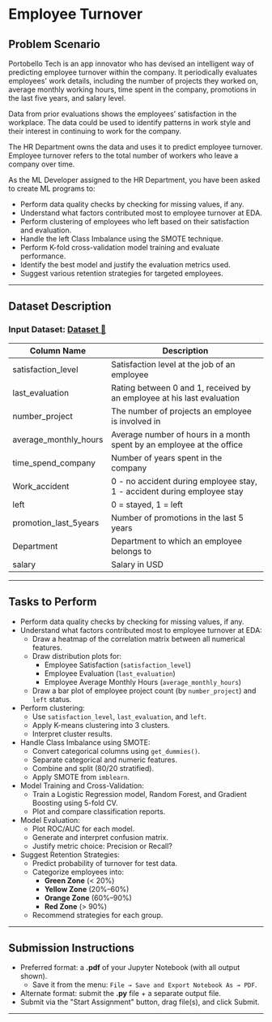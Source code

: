 # Employee Turnover

## Problem Scenario

Portobello Tech is an app innovator who has devised an intelligent way of predicting employee turnover within the company. It periodically evaluates employees' work details, including the number of projects they worked on, average monthly working hours, time spent in the company, promotions in the last five years, and salary level.

Data from prior evaluations shows the employees’ satisfaction in the workplace. The data could be used to identify patterns in work style and their interest in continuing to work for the company.

The HR Department owns the data and uses it to predict employee turnover. Employee turnover refers to the total number of workers who leave a company over time.

As the ML Developer assigned to the HR Department, you have been asked to create ML programs to:
- Perform data quality checks by checking for missing values, if any.
- Understand what factors contributed most to employee turnover at EDA.
- Perform clustering of employees who left based on their satisfaction and evaluation.
- Handle the left Class Imbalance using the SMOTE technique.
- Perform K-fold cross-validation model training and evaluate performance.
- Identify the best model and justify the evaluation metrics used.
- Suggest various retention strategies for targeted employees.

---

## Dataset Description

### Input Dataset: [Dataset 🔗](#)

| Column Name           | Description                                                                 |
|-----------------------|-----------------------------------------------------------------------------|
| satisfaction_level    | Satisfaction level at the job of an employee                                |
| last_evaluation       | Rating between 0 and 1, received by an employee at his last evaluation       |
| number_project        | The number of projects an employee is involved in                           |
| average_monthly_hours | Average number of hours in a month spent by an employee at the office       |
| time_spend_company    | Number of years spent in the company                                        |
| Work_accident         | 0 - no accident during employee stay, 1 - accident during employee stay     |
| left                  | 0 = stayed, 1 = left                                                         |
| promotion_last_5years | Number of promotions in the last 5 years                                    |
| Department            | Department to which an employee belongs to                                  |
| salary                | Salary in USD                                                               |

---

## Tasks to Perform

- Perform data quality checks by checking for missing values, if any.
- Understand what factors contributed most to employee turnover at EDA:
  - Draw a heatmap of the correlation matrix between all numerical features.
  - Draw distribution plots for:
    - Employee Satisfaction (`satisfaction_level`)
    - Employee Evaluation (`last_evaluation`)
    - Employee Average Monthly Hours (`average_monthly_hours`)
  - Draw a bar plot of employee project count (by `number_project`) and `left` status.
- Perform clustering:
  - Use `satisfaction_level`, `last_evaluation`, and `left`.
  - Apply K-means clustering into 3 clusters.
  - Interpret cluster results.
- Handle Class Imbalance using SMOTE:
  - Convert categorical columns using `get_dummies()`.
  - Separate categorical and numeric features.
  - Combine and split (80/20 stratified).
  - Apply SMOTE from `imblearn`.
- Model Training and Cross-Validation:
  - Train a Logistic Regression model, Random Forest, and Gradient Boosting using 5-fold CV.
  - Plot and compare classification reports.
- Model Evaluation:
  - Plot ROC/AUC for each model.
  - Generate and interpret confusion matrix.
  - Justify metric choice: Precision or Recall?
- Suggest Retention Strategies:
  - Predict probability of turnover for test data.
  - Categorize employees into:
    - **Green Zone** (< 20%)
    - **Yellow Zone** (20%–60%)
    - **Orange Zone** (60%–90%)
    - **Red Zone** (> 90%)
  - Recommend strategies for each group.

---

## Submission Instructions

- Preferred format: a **.pdf** of your Jupyter Notebook (with all output shown).
  - Save it from the menu: `File → Save and Export Notebook As → PDF`.
- Alternate format: submit the **.py** file + a separate output file.
- Submit via the "Start Assignment" button, drag file(s), and click Submit.

---

